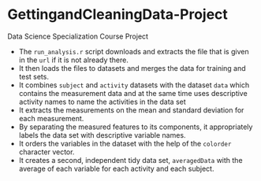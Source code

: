 # GettingandCleaningData-Project
Data Science Specialization Course Project

* The `run_analysis.r` script downloads and extracts the file that is given in the `url` if it is not already there.
* It then loads the files to datasets and merges the data for training and test sets. 
* It combines `subject` and `activity` datasets with the dataset `data` which contains the measurement data and at the same time uses descriptive activity names to name the activities in the data set
* It extracts the measurements on the mean and standard deviation for each measurement. 
* By separating the measured features to its components, it appropriately labels the data set with descriptive variable names.
* It orders the variables in the dataset with the help of the `colorder` character vector.
* It creates a second, independent tidy data set, `averagedData` with the average of each variable for each activity and each subject.